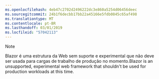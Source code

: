 ```yaml
---
ms.openlocfilehash: 4eb47c2702d2496222dc3e860a5254d06456deec
ms.sourcegitcommit: 24b1f6decbb17bb22a45166e5fdb0845c65af498
ms.translationtype: MT
ms.contentlocale: pt-BR
ms.lasthandoff: 03/01/2019
ms.locfileid: "57042113"
---
```

> [!NOTE]
> <span data-ttu-id="099bf-101">Blazor é uma estrutura da Web sem suporte e experimental que não deve ser usada para cargas de trabalho de produção no momento.</span><span class="sxs-lookup"><span data-stu-id="099bf-101">Blazor is an unsupported, experimental web framework that shouldn't be used for production workloads at this time.</span></span>
